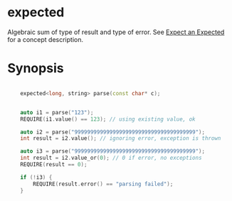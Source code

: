 # expected

Algebraic sum of type of result and type of error. See [Expect an Expected](../error.md#expect-the-expected) for a concept description.

# Synopsis

```cpp

    expected<long, string> parse(const char* c);


    auto i1 = parse("123");
    REQUIRE(i1.value() == 123); // using existing value, ok

    auto i2 = parse("99999999999999999999999999999999999999");
    int result = i2.value(); // ignoring error, exception is thrown

    auto i3 = parse("99999999999999999999999999999999999999");
    int result = i2.value_or(0); // 0 if error, no exceptions
    REQUIRE(result == 0);

    if (!i3) {
        REQUIRE(result.error() == "parsing failed");
    }

```

